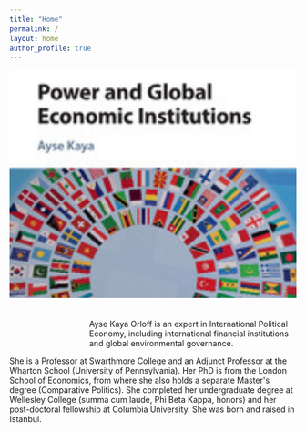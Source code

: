 ```yaml
---
title: "Home"
permalink: /
layout: home
author_profile: true
---
```


<img src="images/bookcover.jpg" alt="Banner" style="width:100%; max-height: 400px; object-fit: cover; margin-bottom: 20px;" />

<p style="margin-left: 10em;">
Ayse Kaya Orloff is an expert in International Political Economy, including international financial institutions and global environmental governance.  

She is a Professor at Swarthmore College and an Adjunct Professor at the Wharton School (University of Pennsylvania). Her PhD is from the London School of Economics, from where she also holds a separate Master's degree (Comparative Politics). She completed her undergraduate degree at Wellesley College (summa cum laude, Phi Beta Kappa, honors) and her post-doctoral fellowship at Columbia University. She was born and raised in Istanbul.
</p>

